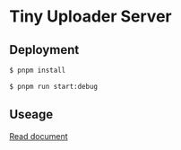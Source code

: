 # Tiny Uploader Server

## Deployment

```bash
$ pnpm install

$ pnpm run start:debug
```

## Useage

[Read document]()
